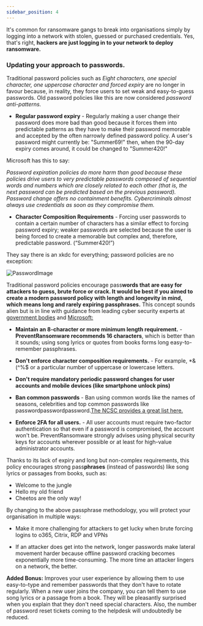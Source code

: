 ```yaml
---
sidebar_position: 4
---
```


It's common for ransomware gangs to break into organisations simply by logging into a network with stolen, guessed or purchased credentials. Yes, that's right, **hackers are just logging in to your network to deploy ransomware.** 


### Updating your approach to passwords.

Traditional password policies such as _Eight characters, one special character, one uppercase character and forced expiry_ are no longer in favour because, in reality, they force users to set weak and easy-to-guess passwords. Old password policies like this are now considered _password anti-patterns._ 

- **Regular password expiry** - Regularly making a user change their password does more bad than good because it forces them into predictable patterns as they have to make their password memorable and accepted by the often narrowly defined password policy. A user's password might currently be: "Summer69!" then, when the 90-day expiry comes around, it could be changed to "Summer420!"   

Microsoft has this to say:  
  
_Password expiration policies do more harm than good because these policies drive users to very predictable passwords composed of sequential words and numbers which are closely related to each other (that is, the next password can be predicted based on the previous password). Password change offers no containment benefits. Cybercriminals almost always use credentials as soon as they compromise them._  

- **Character Composition Requirements** - Forcing user passwords to contain a certain number of characters has a similar effect to forcing password expiry; weaker passwords are selected because the user is being forced to create a memorable but complex and, therefore, predictable password. (“Summer420!”)


They say there is an xkdc for everything; password policies are no exception:  

![PasswordImage][image-1]


Traditional password policies encourage  pass**words **that are easy for attackers to guess, brute force or crack. It would be best if you aimed to create a modern password policy with length and longevity in mind, which means long and rarely expiring pass**phrases.** This concept sounds alien but is in line with guidance from leading cyber security experts at [government bodies][1] and [Microsoft:][2]

- **Maintain an 8-character or more minimum length requirement.** - **PreventRansomware recommends 16 characters**, which is better than it sounds; using song lyrics or quotes from books forms long easy-to-remember passphrases.

- **Don't enforce character composition requirements.** - For example, \*&(^%$ or a particular number of uppercase or lowercase letters.

- **Don't require mandatory periodic password changes for user accounts and mobile devices (like smartphone unlock pins)**

- **Ban common passwords** - Ban using common words like the names of seasons, celebrities and top common passwords like passwordpasswordpassword.[The NCSC provides a great list here.][3]

- **Enforce 2FA for all users.** - All user accounts must require two-factor authentication so that even if a password is compromised, the account won't be. PreventRansomware strongly advises using physical security keys for accounts wherever possible or at least for high-value administrator accounts. 

Thanks to its lack of expiry and long but non-complex requirements, this policy encourages strong pass**phrases** (instead of passwords) like song lyrics or passages from books, such as:

- Welcome to the jungle
- Hello my old friend
- Cheetos are the only way!

By changing to the above passphrase methodology, you will protect your organisation in multiple ways:

- Make it more challenging for attackers to get lucky when brute forcing logins to o365, Citrix, RDP and VPNs

- If an attacker does get into the network, longer passwords make lateral movement harder because offline password cracking becomes exponentially more time-consuming. The more time an attacker lingers on a network, the better.

**Added Bonus:** Improves your user experience by allowing them to use easy-to-type and remember passwords that they don't have to rotate regularly. When a new user joins the company, you can tell them to use song lyrics or a passage from a book. They will be pleasantly surprised when you explain that they don't need special characters. Also, the number of password reset tickets coming to the helpdesk will undoubtedly be reduced.








[1]:	https://www.ncsc.gov.uk/blog-post/the-logic-behind-three-random-words
[2]:	https://docs.microsoft.com/en-us/microsoft-365/admin/misc/password-policy-recommendations?view=o365-worldwide#password-guidelines-for-administrators
[3]:	https://www.ncsc.gov.uk/blog-post/passwords-passwords-everywhere

[image-1]:	https://imgs.xkcd.com/comics/password_strength.png
